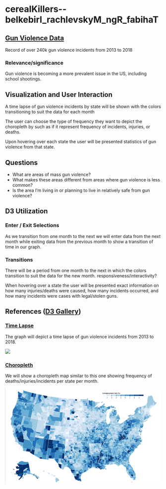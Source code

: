 # cerealKillers--belkebirI_rachlevskyM_ngR_fabihaT

<!-- Description of data set(s).
Source (brief description + hyperlink) -->
## [Gun Violence Data](https://www.kaggle.com/jameslko/gun-violence-data)

Record of over 240k gun violence incidents from 2013 to 2018

### Relevance/significance

Gun violence is becoming a more prevalent issue in the US, including school shootings.


## Visualization and User Interaction
<!-- Explanation, in broad strokes if necessary, of how you aim to make this data come alive.
What will be shown, absent user interaction? -->

A time lapse of gun violence incidents by state will be shown with the colors transitioning to suit the data for each month

<!-- How will user interact with your visualization? -->

The user can choose the type of frequency they want to depict the choropleth by such as if it represent frequency of incidents, injuries, or deaths.

Upon hovering over each state the user will be presented statistics of gun violence from that state.

## Questions
<!-- What questions will your visualization allow user to explore? What questions will it provoke? -->

- What are areas of mass gun violence?
- What makes these areas different from areas where gun violence is less common?
- Is the area I’m living in or planning to live in relatively safe from gun violence?

## D3 Utilization 
<!-- Explanation of D3 feature utilization:
enter/exit selections? -->

### Enter / Exit Selections

As we transition from one month to the next we will enter data from the next month while exiting data from the previous month to show a transition of time in our graph.

### Transitions
<!-- Transitions? -->
There will be a period from one month to the next in which the colors transition to suit the data for the new month.
responsiveness/interactivity?

When hovering over a state the user will be presented exact information on how many injuries/deaths were caused, how many incidents occurred, and how many incidents were cases with legal/stolen guns.

## References ([D3 Gallery](github.com/d3/d3/wiki/Gallery))
<!-- similarity to gallery (http://www.github.com/d3/d3/wiki/Gallery) examples? Which and how? -->
<!-- Sketch/mock-up/screenshot of your envisioned visualization. -->

### [Time Lapse](http://www.brightpointinc.com/united-states-trade-deficit/)

The graph will depict a time lapse of gun violence incidents from 2013 to 2018.

<img src="https://github.com/ibelkebeer/cerealKillers/blob/master/doc/timelapse.gif?raw=true">

### [Choropleth](https://observablehq.com/@d3/choropleth)

We will show a choropleth map similar to this one showing frequency of deaths/injuries/incidents per state per month.

<img src="https://github.com/ibelkebeer/cerealKillers/blob/master/doc/%20chloropeth.png?raw=true">
